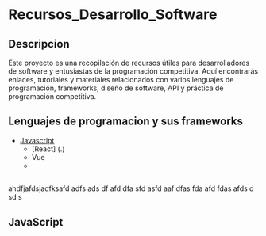 # Recursos_Desarrollo_Software
## Descripcion
Este proyecto es una recopilación de recursos útiles para desarrolladores de software y entusiastas de la programación competitiva. Aquí encontrarás enlaces, tutoriales y materiales relacionados con varios lenguajes de programación, frameworks, diseño de software, API y práctica de programación competitiva.

## Lenguajes de programacion y sus frameworks

  * [Javascript](./READ.ME/JavaScript)
    - [React] (.)
    - Vue
    - 

##










ahdfjafdsjadfksafd
adfs
ads
df
afd
dfa
sfd
asfd
aaf
dfas
fda
afd
fdas
afds
d
sd
s














## JavaScript
